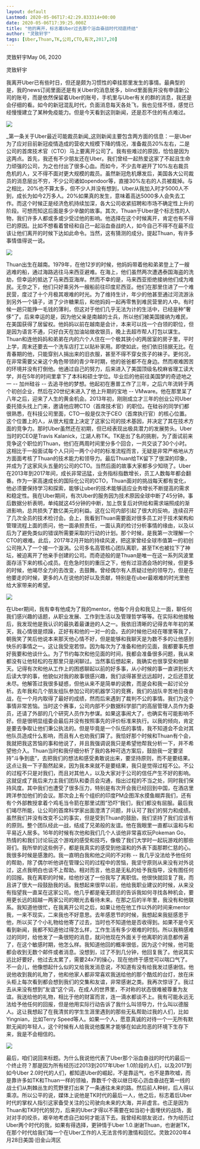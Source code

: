 ```yaml
---
layout: default
Lastmod: 2020-05-06T17:42:29.833314+00:00
date: 2020-05-06T17:39:25.000Z
title: "他的离开，标志着Uber过去那个浴血奋战时代彻底终结"
author: "灵致轩宇"
tags: [Uber,Thuan,TK,公司,CTO,有次,2017,20]
---
```


灵致轩宇May 06, 2020

灵致轩宇  

我离开Uber已有些时日，但还是颇为习惯性的牵挂那里发生的事情。最典型的是，我的news订阅里面还是有关Uber的消息居多，blind里面我并没有申请新公司的账号，而是依然保留着Uber的账号，手机里与Uber有关的群的消息，我还是会仔细的看。如今的新冠混乱时代，负面消息每天各处飞，我也见怪不怪，感觉已经慢慢建立了某种免疫能力。但是今天看到这则新闻，还是忍不住的有点难过。

![](https://images.weserv.nl/?url=https%3A//mmbiz.qpic.cn/mmbiz_png/9uMyLdSq1fwouA2ic5POK9RFGpyLFjv04ZbhH8ZQHbzK62nbpY1dLOkZw1WExibkCyy1DqhJWHGo9gQ8nsIpRmLQ/640%3Fwx_fmt%3Dpng)

_第一条关于Uber最近可能裁员新闻_这则新闻主要包含两方面的信息：一是Uber为了应对目前新冠疫情造成的营收大规模下降的情况，准备裁员20%左右，二是公司的首席技术官（CTO）马上要离开公司了。我有些难过的原因，恰恰是因为这两点。首先，我还有不少朋友还在Uber。我们曾经一起热爱这家了不起且生命力顽强的公司，为之也付出了很多心血。而如今，不少去年避开了10%左右裁员危机的人，又不得不面对更大规模的裁员。虽然新冠危机爆发后，美国各大公司裁员的消息层出不穷，不少公司诸如opendoor等，直接30%左右的人员被裁掉。与之相比，20%也不算太多，但不少人并没有想到，Uber从我加入时才5000人不到，成长为如今2万多人。20%如果真的发生，意味着高达5000多人会失去工作。而这个时候正是经济危机持续加深，各大公司收紧招聘和市场不确定性上升的阶段。可想而知这后面是多少辛酸的故事。其次，Thuan于Uber是个标志性的人物，我们许多人都或多或少受过他的影响。他选择在这个时候离开，肯定也有不得已的原因。比如不想看着曾经和自己一起浴血奋战的人，如今自己不得不在最不应该让他们离开的时候下达如此命令。当然，这有猜测的成分。提起Thuan，有许多事情值得说一说。

![](https://images.weserv.nl/?url=https%3A//mmbiz.qpic.cn/mmbiz_png/9uMyLdSq1fwouA2ic5POK9RFGpyLFjv04l35SBTN7MyCG3STicictSAKY0GHda7xjTeZLhlM1vpWLTYqmicldj8R8g/640%3Fwx_fmt%3Dpng)

Thuan出生在越南。1979年，在他12岁的时候，他妈妈带着他和弟弟登上了一艘逃难的船，通过海路逃往马来西亚避难。在海上，他们虽然两次遭遇泰国海盗的洗劫，但幸运的抵达了马来西亚海岸。然而不幸的是，马来西亚拒绝接纳他们成为难民。无奈之下，他们只好乘另外一艘船前往印度尼西亚。他们在那里住进了一个难民营，度过了十个月极其艰难的时光。为了维持生计，年少的他甚至通过河流游泳到另外一个镇子，进了少许糖果后，和他妈妈一起再零售到难民营里的人中。有时候一趟只能挣一毛钱的薄利，但这对于他们几乎无法为计的生活中，已经是种”奢侈“了。后来幸运的是，因为他父亲是南越的士兵，所以他们被美国接纳为难民，在美国获得了居留权。他妈妈以前在越南是会计，本来可以找一个白领的职位，但是因为语言不通，只好白天在加油站做收银员，晚上去超市帮人打包以谋生。Thuan和连他妈妈和弟弟在内的六个人住在一个极其狭小的两居室的房子里，平时上学，周末还要去一个洗车店打工以贴补家用。即使如此，他们依旧拮据无比。在青春期的他，只能穿别人捐出来的旧衣服，甚至不得不穿女孩子的袜子。更何况，在非常需要父亲这个角色带领的青少年时期，他的爸爸都不在身边。然而艰难困苦的环境并没有打倒他。他通过自己的努力，后来进入了美国顶级名校麻省理工读大学，并在5年的时间里拿下了本科和硕士学位。毕业后的他前往美国梦的奇迹地之一 -- 加州硅谷 -- 去追寻他的梦想。他起初在惠普工作了三年，之后六年流转于两个初创企业，然后在20世纪末进入了他上升期的宝地 -- VMware。他在那里呆了八年之后，迎来了人生的黄金机会。2013年初，刚刚成立才三年的创业公司Uber委托猎头找上门来，邀请他应聘CTO（首席技术官）的职位。在硅谷的同学们都很熟悉，在科技公司里面，CTO一般是仅次于CEO（首席执行官）的核心位置。这个位置上的人，从很大程度上决定了这家公司的技术基因，并决定了其在技术方面的竞争力。那时Uber虽然还在初期，但已经表现出极具潜力的发展势头。Uber当时的CEO是Travis Kalanick，江湖人称TK。TK是出了名的挑剔，为了面试前来竞争这个职位的Thuan，他们在两周时间里分多个回合，一共交谈了30个小时。这相比于一般面试每个人只问一两个小时的标准流程而言，无疑是非常严格地从方方面面考核了Thuan的技术能力和领导力。最后Thuan给TK留下了很深的印象，并成为了这家风头五量的公司的CTO。当然后面的故事大家都多少知晓了。Uber在2013年到2017年间，成长非常迅猛，业务指标指数增长，员工人数每年都会翻番。作为一家高速成长的国际化公司的CTO，Thuan面对的挑战每天都有变化，他必须要保持学习和探索，能够让uber的技术能够适应业务增长不断提高的需求和稳定性。我在Uber期间，有次Uber的服务因为技术原因全球中断了45分钟。事后数据分析表明，单纯就这45分钟的中断，加上恢复后对供给和需求端照成的渐进影响，总共损失了数亿美元的利益。这在公司内部引起了很大的反响，连续召开了几次全员的技术检讨会。会上，我看到Thuan需要面对很多员工对于技术架构和管理流程上面的质问，他一面承担责任，一面认真的检讨分析事情的缘由，以及以后为了避免类似的错误所需要采取的行动的计划。那个时候，是我第一次理解一个CTO的艰难。此后，2017年2月开始的持续风波，把这家曾经全球市值第一的初创公司拖入了一个接一个漩涡。公司多名高管核心团队离职，甚至TK也被拉下了神坛，被迫离开了他亲手创建的公司。而奇迹般的是Thuan是唯一在这一系列风波里面存活下来的核心成员。在危急时刻的重压之下，他有过泪洒会场的时候，但更多的时候，他竭尽全力的去改变，去鼓舞。曾经偶尔有人质疑过他的领导力，但是在他要走的时候，更多的人在说他的好以及贡献，特别是在uber最艰难的时光里他给大家带来的希望。

![](https://images.weserv.nl/?url=https%3A//mmbiz.qpic.cn/mmbiz_png/9uMyLdSq1fwouA2ic5POK9RFGpyLFjv040mE86GFibpjuou6iby9KciadpQgANuZsSYWCa8xxFLiaT6TbTbLtoHIncw/640%3Fwx_fmt%3Dpng)

在Uber期间，我有幸有他成为了我的mentor。他每个月会和我见上一面，聊任何我们感兴趣的话题，从职业发展、工作到生活以及管理哲学等等。在实际和他接触后，我发现他是我认识的最执着最谦逊的人之一。我依旧清晰的记得去年年初的某天，我心情很是烦躁，正好有和他的一对一的会。去的时候他已经在哪里等我了，朝我笑了笑后他说本来那天他心情不好，但是能够和我聊天是为数不多的让他感到快乐的事情之一。这让我受宠若惊。因为每次为了准备和他的见面，我都要事先想好我要和他谈什么。为了节约每次和他见面的时间，我都会准备很多问题，我从来都没有让他轻松的在那里只是闲聊过。当然事后想起来，我确实也很享受和他聊天。记得有次和他从工作上的困惑聊起以前的好多事，从小时候的事一直讲到长大后读大学的事，他貌似对我的故事很感兴趣，我们谈得甚至远远超时，之后还意犹未尽。他解答过我很多疑惑，但他从来不是简单的说教，而是会和我一起讨论分析。去年我和几个朋友组队参加公司的机器学习的竞赛，我们的战队辛苦地日夜奋战，在一个月内取得了最好的成绩，然而后来遇到了裁判不公的事情。我们为这个事情非常苦恼。当时这个赛事，公司内部不少数据科学部门的高层管理人员作为委员，还请了外部的几个研究人员作为参谋。如果这事闹大了，也确实有可能影响不好。但是很明显组委会最后并没有按照事先的评价标准来执行。以我的倾向，肯定是要去争取让他们秉公执法的。但是毕竟是一个队伍的事情，我不知道会不会对其他队员造成什么影响，而且有人也劝我们算了。我恰好那个时候和Thuan有个会，我就把我这苦恼的事和他说了，并且我强调说我只是希望他帮我分析一下，并不希望他介入。Thuan当时和我仔细分析了我的各种可选方案后，鼓励我一定要坚持”斗争到底“，去把我们的想法和感受勇敢说出来，要坚持原则，而不是要结果。这点让我一下子豁然起来，因为我本来就不是要结果，我只是觉得过程不公。不公的过程不只是对我们，而且对其他人，以及大家对于公司的信任产生不好的影响。这就促成了我后来力主我们团队和委员会沟通，指出过程的不当之处，同时我们保持风度。其中我们也遭受了很多压力，特别是有次开会我已经回到中国，在酒店里跨洋参加他们的会议。那次会上有个组织的印度PM企图浑水摸鱼糊弄我们，还有有个外部教授拿着个鸡毛当令箭在那里试图”恐吓“我们，我们都没有屈服。最后我们竭尽所能，让公司的首席科学家出面澄清了问题，并认可了我们的努力和成绩。虽然我们并没有改变不公的事实，但是受到Thuan的鼓励，我们坚持了我们应该有的原则。整个团队经此一战，结成了兄弟般的友谊。他在我眼里一直都以温和与和平易近人居多。16年的时候有次他和我们几个人谈他非常喜欢玩Pokeman Go，热情的和我们讨论玩这个游戏的感受和技巧，像极了我们大学时一起玩游戏的那些哥们。我所举的这些例子，都是我真实的感受到他温和的外表下面那颗仁慈的心。我很多时候是感激的。我一直明白我和他之间的不对称 -- 我几乎没法给予他任何的帮助，除了偶尔听他讲在管理公司的过程中的苦恼，我坚守原则从来没有对外说过，这点我明白也谈不上帮助。相对而言，他总是无私的给予我指导，没有图任何的回报。我在离职的时候，给他抄送了一份我写了离职信。他很快就回复了我，而且讲了很大一段鼓励我的话。我想起来很早以前，他给我职业建议的时候，从来没有指望我一直呆在这家公司。他几乎都是毫无顾忌的告诉我如何寻找各种机会，要用更长远的超越一两家公司的眼光去看待未来。在那之后的半年里，我没有和他联系。我知道他很忙，在我离开公司之后，如果让他在他工作以外的时间来mentor我，一来不现实，二来我也不好意思。去年感恩节的时候，我想起来我挺感恩于他，所以买了个小礼物给他寄了过去，当时也不知道他是否收得到。如果不是今天看到新闻，我都不知道他过得怎么样，工作生活有多少艰难的时刻。所以我稍感难过的同时，给他发了一条很短的消息，就问他现在外面关于他离职的消息都传遍了，在这个敏感时期，他怎么样。我知道他回的概率很低，因为这个时候，他可能都会收到无数个邮件或者消息。没想到，过了不到几分钟，他回复我了。他说其实远比好要好，他过去太累了，需要24x7的操心，现在他终于感觉可以喘口气了。不一会儿，他像想起什么似的又给我发消息说，不知道有没有给我发过感谢信。他说他收到我的礼物了，他和他家人都非常喜欢我送给他的那个酷炫的台灯，放在床头柜上每次看到都会想到我们的交集和友谊，非常感谢之类。我再次惊讶了。我过去从来没有想到”友谊“这个词，在成人的世界里，不对称的状态很难被尊重为友谊。我送给他的礼物，相比于他的财富而言，连一滴水都谈不上。我有可能永远无法给予他任何的回报，但是他用实际行动告诉了我什么叫领导力，什么叫以德服人。这让我想起了在我清贫的学生生涯里遇到的那些无私帮助过我的人们，比如Yingnian，比如Terry Speed等人。如果一个人，愿意真诚的对待一个一无所有默默无闻的年轻人，这个时候有人给我说他腹黑才能够在如此险恶的环境下生存下来，我是不会相信的。

![](https://images.weserv.nl/?url=https%3A//mmbiz.qpic.cn/mmbiz_png/9uMyLdSq1fwouA2ic5POK9RFGpyLFjv04uuUolIt3VB3RkFsL3Y6lPRo5XFTZ6eAHOH1UFticzdcjfXyOPNdQZmw/640%3Fwx_fmt%3Dpng)

最后，咱们说回来标题。为什么我说他代表了Uber那个浴血奋战的时代的最后一个终止符？那是因为所有经历过2013到2017年Uber 1.0阶段的人们，以及2017到如今Uber 2.0时代的人们，都知道Uber的崛起，不是靠运气，也不是靠吹嘘，而是靠许多如TK和Thuan一样的领袖，靠数千个夜以继日呕心沥血奋战在第一线的战士们从荆棘丛生的荒野里打出来了一条通往未来的路。然后前人种树，后人得以乘凉。所以公平的说，媒体上说他是TK时代的最后一人，他之后，标志着后Uber时代的掌权人指引这家备受关注的公司驶向未来的大海，并非虚言。也正是因为Thuan和TK时代的努力，后来的Uber才得以不需要在如当初十面埋伏的战场，面对对手的绞杀，艰辛地考虑自己如何才能活下去。我曾经和朋友说过，作为经历过Uber两个时代的我，如果有得选择，更钟情于Uber 1.0.谢谢Thuan，也谢谢TK，在那个时代给我们每一个在Uber工作的人无法言传的激情和回忆。灵致2020年4月28日美国·旧金山湾区


